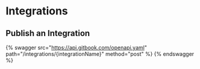 # Integrations

## Publish an Integration

{% swagger src="https://api.gitbook.com/openapi.yaml" path="/integrations/{integrationName}" method="post" %}
{% endswagger %}